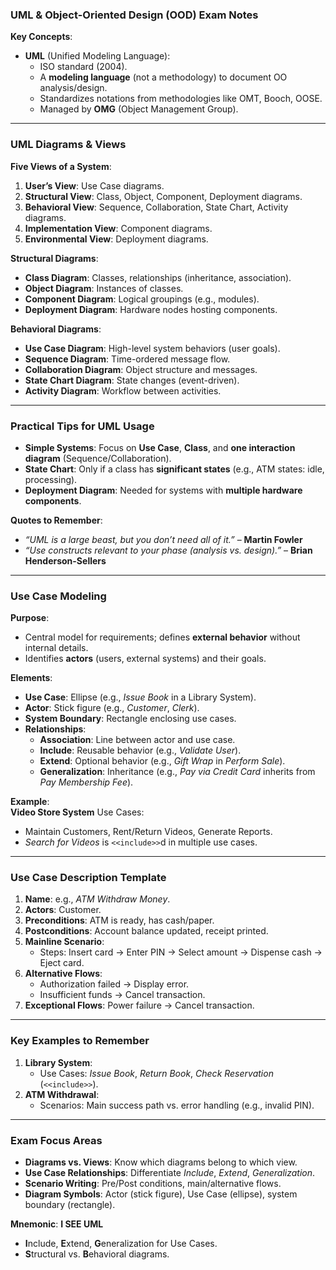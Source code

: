 ### **UML & Object-Oriented Design (OOD) Exam Notes**  
**Key Concepts**:  
- **UML** (Unified Modeling Language):  
  - ISO standard (2004).  
  - A **modeling language** (not a methodology) to document OO analysis/design.  
  - Standardizes notations from methodologies like OMT, Booch, OOSE.  
  - Managed by **OMG** (Object Management Group).  

---

### **UML Diagrams & Views**  
**Five Views of a System**:  
1. **User’s View**: Use Case diagrams.  
2. **Structural View**: Class, Object, Component, Deployment diagrams.  
3. **Behavioral View**: Sequence, Collaboration, State Chart, Activity diagrams.  
4. **Implementation View**: Component diagrams.  
5. **Environmental View**: Deployment diagrams.  

**Structural Diagrams**:  
- **Class Diagram**: Classes, relationships (inheritance, association).  
- **Object Diagram**: Instances of classes.  
- **Component Diagram**: Logical groupings (e.g., modules).  
- **Deployment Diagram**: Hardware nodes hosting components.  

**Behavioral Diagrams**:  
- **Use Case Diagram**: High-level system behaviors (user goals).  
- **Sequence Diagram**: Time-ordered message flow.  
- **Collaboration Diagram**: Object structure and messages.  
- **State Chart Diagram**: State changes (event-driven).  
- **Activity Diagram**: Workflow between activities.  

---

### **Practical Tips for UML Usage**  
- **Simple Systems**: Focus on **Use Case**, **Class**, and **one interaction diagram** (Sequence/Collaboration).  
- **State Chart**: Only if a class has **significant states** (e.g., ATM states: idle, processing).  
- **Deployment Diagram**: Needed for systems with **multiple hardware components**.  

**Quotes to Remember**:  
- *“UML is a large beast, but you don’t need all of it.”* – **Martin Fowler**  
- *“Use constructs relevant to your phase (analysis vs. design).”* – **Brian Henderson-Sellers**  

---

### **Use Case Modeling**  
**Purpose**:  
- Central model for requirements; defines **external behavior** without internal details.  
- Identifies **actors** (users, external systems) and their goals.  

**Elements**:  
- **Use Case**: Ellipse (e.g., *Issue Book* in a Library System).  
- **Actor**: Stick figure (e.g., *Customer*, *Clerk*).  
- **System Boundary**: Rectangle enclosing use cases.  
- **Relationships**:  
  - **Association**: Line between actor and use case.  
  - **Include**: Reusable behavior (e.g., *Validate User*).  
  - **Extend**: Optional behavior (e.g., *Gift Wrap* in *Perform Sale*).  
  - **Generalization**: Inheritance (e.g., *Pay via Credit Card* inherits from *Pay Membership Fee*).  

**Example**:  
**Video Store System** Use Cases:  
- Maintain Customers, Rent/Return Videos, Generate Reports.  
- *Search for Videos* is `<<include>>`d in multiple use cases.  

---

### **Use Case Description Template**  
1. **Name**: e.g., *ATM Withdraw Money*.  
2. **Actors**: Customer.  
3. **Preconditions**: ATM is ready, has cash/paper.  
4. **Postconditions**: Account balance updated, receipt printed.  
5. **Mainline Scenario**:  
   - Steps: Insert card → Enter PIN → Select amount → Dispense cash → Eject card.  
6. **Alternative Flows**:  
   - Authorization failed → Display error.  
   - Insufficient funds → Cancel transaction.  
7. **Exceptional Flows**: Power failure → Cancel transaction.  

---

### **Key Examples to Remember**  
1. **Library System**:  
   - Use Cases: *Issue Book*, *Return Book*, *Check Reservation* (`<<include>>`).  
2. **ATM Withdrawal**:  
   - Scenarios: Main success path vs. error handling (e.g., invalid PIN).  

---

### **Exam Focus Areas**  
- **Diagrams vs. Views**: Know which diagrams belong to which view.  
- **Use Case Relationships**: Differentiate *Include*, *Extend*, *Generalization*.  
- **Scenario Writing**: Pre/Post conditions, main/alternative flows.  
- **Diagram Symbols**: Actor (stick figure), Use Case (ellipse), system boundary (rectangle).  

**Mnemonic**: **I SEE UML**  
- **I**nclude, **E**xtend, **G**eneralization for Use Cases.  
- **S**tructural vs. **B**ehavioral diagrams.